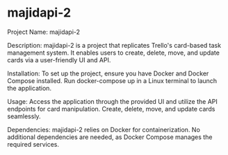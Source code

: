 # majidapi-2

Project Name: majidapi-2

Description: majidapi-2 is a project that replicates Trello's card-based task management system. It enables users to create, delete, move, and update cards via a user-friendly UI and API.

Installation: To set up the project, ensure you have Docker and Docker Compose installed. Run docker-compose up in a Linux terminal to launch the application.

Usage: Access the application through the provided UI and utilize the API endpoints for card manipulation. Create, delete, move, and update cards seamlessly.

Dependencies: majidapi-2 relies on Docker for containerization. No additional dependencies are needed, as Docker Compose manages the required services.

